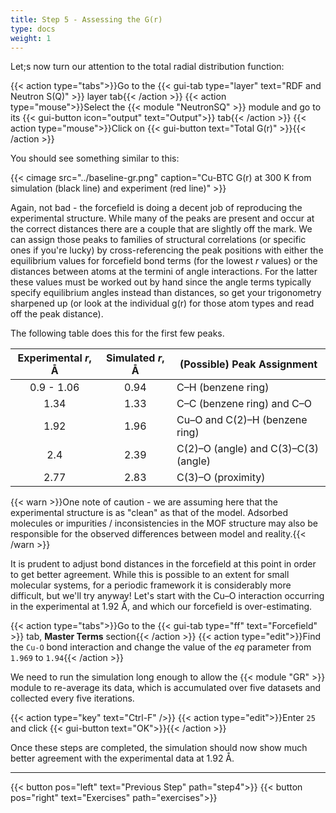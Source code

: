 ```yaml
---
title: Step 5 - Assessing the G(r)
type: docs
weight: 1
---
```


Let;s now turn our attention to the total radial distribution function:

{{< action type="tabs">}}Go to the {{< gui-tab type="layer" text="RDF and Neutron S(Q)" >}} layer tab{{< /action >}}
{{< action type="mouse">}}Select the {{< module "NeutronSQ" >}} module and go to its {{< gui-button icon="output" text="Output">}} tab{{< /action >}}
{{< action type="mouse">}}Click on {{< gui-button text="Total G(r)" >}}{{< /action >}}

You should see something similar to this:

{{< cimage src="../baseline-gr.png" caption="Cu-BTC G(r) at 300 K from simulation (black line) and experiment (red line)" >}}

Again, not bad - the forcefield is doing a decent job of reproducing the experimental structure. While many of the peaks are present and occur at the correct distances there are a couple that are slightly off the mark. We can assign those peaks to families of structural correlations (or specific ones if you're lucky) by cross-referencing the peak positions with either the equilibrium values for forcefield bond terms (for the lowest $r$ values) or the distances between atoms at the termini of angle interactions. For the latter these values must be worked out by hand since the angle terms typically specify equilibrium angles instead than distances, so get your trigonometry sharpened up (or look at the individual g(r) for those atom types and read off the peak distance).

The following table does this for the first few peaks.

|Experimental $r$, &#8491;|Simulated $r$, &#8491;|(Possible) Peak Assignment|
|:----------:|:--------:|---------|
|0.9 - 1.06|0.94|C&ndash;H (benzene ring)|
|1.34|1.33|C&ndash;C (benzene ring) and C&ndash;O|
|1.92|1.96|Cu&ndash;O and C(2)&ndash;H (benzene ring)|
|2.4|2.39|C(2)&ndash;O (angle) and C(3)&ndash;C(3) (angle)|
|2.77|2.83|C(3)&ndash;O (proximity)|

{{< warn >}}One note of caution - we are assuming here that the experimental structure is as "clean" as that of the model. Adsorbed molecules or impurities / inconsistencies in the MOF structure may also be responsible for the observed differences between model and reality.{{< /warn >}}

It is prudent to adjust bond distances in the forcefield at this point in order to get better agreement. While this is possible to an extent for small molecular systems, for a periodic framework it is considerably more difficult, but we'll try anyway! Let's start with the Cu&ndash;O interaction occurring in the experimental at 1.92 &#8491;, and which our forcefield is over-estimating.

{{< action type="tabs">}}Go to the {{< gui-tab type="ff" text="Forcefield" >}} tab, **Master Terms** section{{< /action >}}
{{< action type="edit">}}Find the `Cu-O` bond interaction and change the value of the _eq_ parameter from `1.969` to `1.94`{{< /action >}}

We need to run the simulation long enough to allow the {{< module "GR" >}} module to re-average its data, which is accumulated over five datasets and collected every five iterations.

{{< action type="key" text="Ctrl-F" />}}
{{< action type="edit">}}Enter `25` and click {{< gui-button text="OK">}}{{< /action >}}

Once these steps are completed, the simulation should now show much better agreement with the experimental data at 1.92 &#8491;.

 * * *
{{< button pos="left" text="Previous Step" path="step4">}}
{{< button pos="right" text="Exercises" path="exercises">}}
